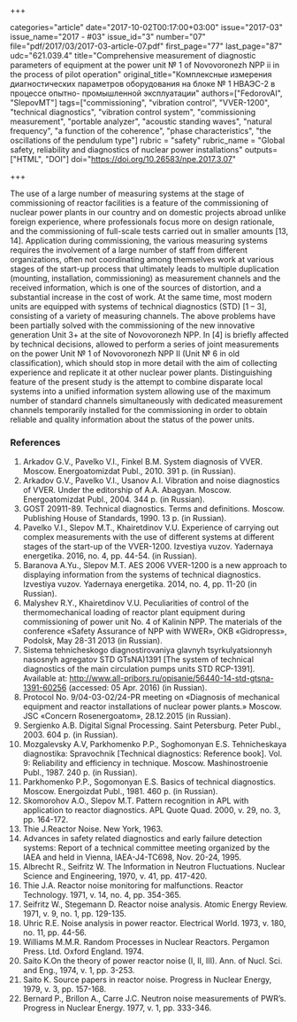 +++

categories="article"
date="2017-10-02T00:17:00+03:00"
issue="2017-03"
issue_name="2017 - #03"
issue_id="3"
number="07"
file="pdf/2017/03/2017-03-article-07.pdf"
first_page="77"
last_page="87"
udc="621.039.4"
title="Comprehensive measurement of diagnostic parameters of equipment at the power unit № 1 of Novovoronezh NPP ii in the process of pilot operation"
original_title="Комплексные измерения диагностических параметров оборудования на блоке № 1 НВАЭС-2 в процессе опытно- промышленной эксплуатации"
authors=["FedorovAI", "SlepovMT"]
tags=["commissioning", "vibration control", "VVER-1200", "technical diagnostics", "vibration control system", "commissioning measurement", "portable analyzer", "acoustic standing waves", "natural frequency", "a function of the coherence", "phase characteristics", "the oscillations of the pendulum type"]
rubric = "safety"
rubric_name = "Global safety, reliability and diagnostics of nuclear power installations"
outputs=["HTML", "DOI"]
doi="https://doi.org/10.26583/npe.2017.3.07"

+++

The use of a large number of measuring systems at the stage of commissioning of reactor facilities is a feature of the commissioning of nuclear power plants in our country and on domestic projects abroad unlike foreign experience, where professionals focus more on design rationale, and the commissioning of full-scale tests carried out in smaller amounts [13, 14]. Application during commissioning, the various measuring systems requires the involvement of a large number of staff from different organizations, often not coordinating among themselves work at various stages of the start-up process that ultimately leads to multiple duplication (mounting, installation, commissioning) as measurement channels and the received information, which is one of the sources of distortion, and a substantial increase in the cost of work. At the same time, most modern units are equipped with systems of technical diagnostics (STD) [1 – 3], consisting of a variety of measuring channels. The above problems have been partially solved with the commissioning of the new innovative generation Unit 3+ at the site of Novovoronezh NPP. In [4] is briefly affected by technical decisions, allowed to perform a series of joint measurements on the power Unit № 1 of Novovoronezh NPP II (Unit № 6 in old classification), which should stop in more detail with the aim of collecting experience and replicate it at other nuclear power plants. Distinguishing feature of the present study is the attempt to combine disparate local systems into a unified information system allowing use of the maximum number of standard channels simultaneously with dedicated measurement channels temporarily installed for the commissioning in order to obtain reliable and quality information about the status of the power units.

### References

1. Arkadov G.V., Pavelko V.I., Finkel B.M. System diagnosis of VVER. Moscow. Energoatomizdat Publ., 2010. 391 p. (in Russian).
2. Arkadov G.V., Pavelko V.I., Usanov A.I. Vibration and noise diagnostics of VVER. Under the editorship of A.A. Abagyan. Moscow. Energoatomizdat Publ., 2004. 344 p. (in Russian).
3. GOST 20911-89. Technical diagnostics. Terms and definitions. Moscow. Publishing House of Standards, 1990. 13 p. (in Russian).
4. Pavelko V.I., Slepov M.T., Khairetdinov V.U. Experience of carrying out complex measurements with the use of different systems at different stages of the start-up of the VVER-1200. Izvestiya vuzov. Yadernaya energetika. 2016, no. 4, pp. 44-54. (in Russian).
5. Baranova A.Yu., Slepov M.T. AES 2006 VVER-1200 is a new approach to displaying information from the systems of technical diagnostics. Izvestiya vuzov. Yadernaya energetika. 2014, no. 4, pp. 11-20 (in Russian).
6. Malyshev R.Y., Khairetdinov V.U. Peculiarities of control of the thermomechanical loading of reactor plant equipment during commissioning of power unit No. 4 of Kalinin NPP. The materials of the conference «Safety Assurance of NPP with WWER», OKB «Gidropress», Podolsk, May 28-31 2013 (in Russian).
7. Sistema tehnicheskogo diagnostirovaniya glavnyh tsyrkulyatsionnyh nasosnyh agregatov STD GTsNA)1391 [The system of technical diagnostics of the main circulation pumps units STD RCP-1391]. Available at: http://www.all-pribors.ru/opisanie/56440-14-std-gtsna-1391-60256 (accessed: 05 Apr. 2016) (in Russian).
8. Protocol No. 9/04-03-02/24-PR meeting on «Diagnosis of mechanical equipment and reactor installations of nuclear power plants.» Moscow. JSC «Concern Rosenergoatom», 28.12.2015 (in Russian).
9. Sergienko A.B. Digital Signal Processing. Saint Petersburg. Peter Publ., 2003. 604 p. (in Russian).
10. Mozgalevsky A.V, Parkhomenko P.P., Soghomonyan E.S. Tehnicheskaya diagnostika: Spravochnik [Technical diagnostics: Reference book]. Vol. 9: Reliability and efficiency in technique. Moscow. Mashinostroenie Publ., 1987. 240 p. (in Russian).
11. Parkhomenko P.P., Sogomonyan E.S. Basics of technical diagnostics. Moscow. Energoizdat Publ., 1981. 460 p. (in Russian).
12. Skomorohov А.О., Slepov M.T. Pattern recognition in APL with application to reactor diagnostics. APL Quote Quad. 2000, v. 29, no. 3, pp. 164-172.
13. Thie J.Reactor Noise. New York, 1963.
14. Advances in safety related diagnostics and early failure detection systems: Report of a technical committee meeting organized by the IAEA and held in Vienna, IAEA-J4-TC698, Nov. 20-24, 1995.
15. Albrecht R., Seifritz W. The Information in Neutron Fluctuations. Nuclear Science and Engineering, 1970, v. 41, pp. 417-420.
16. Thie J.A. Reactor noise monitoring for malfunctions. Reactor Technology. 1971, v. 14, no. 4, pp. 354-365.
17. Seifritz W., Stegemann D. Reactor noise analysis. Atomic Energy Review. 1971, v. 9, no. 1, pp. 129-135.
18. Uhric R.E. Noise analysis in power reactor. Electrical World. 1973, v. 180, no. 11, pp. 44-56.
19. Williams M.M.R. Random Processes in Nuclear Reactors. Pergamon Press. Ltd. Oxford England. 1974.
20. Saito K.On the theory of power reactor noise (I, II, III). Ann. of Nucl. Sci. and Eng., 1974, v. 1, pp. 3-253.
21. Saito K. Source papers in reactor noise. Progress in Nuclear Energy, 1979, v. 3, pp. 157-168.
22. Bernard P., Brillon A., Carre J.C. Neutron noise measurements of PWR’s. Progress in Nuclear Energy. 1977, v. 1, pp. 333-346.